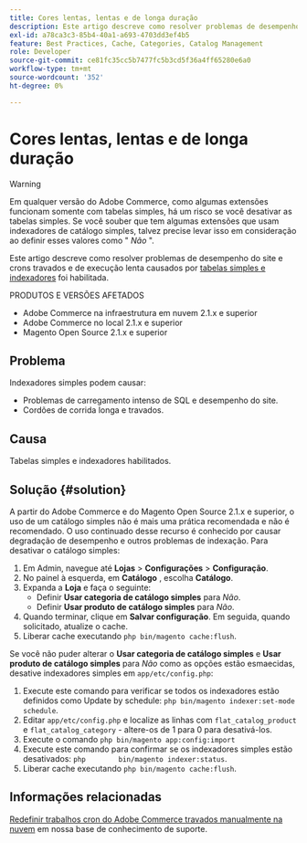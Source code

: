 ```yaml
---
title: Cores lentas, lentas e de longa duração
description: Este artigo descreve como resolver problemas de desempenho do site e crons de execução e travamento lentos causados por tabelas simples e indexadores ativados.
exl-id: a78ca3c3-85b4-40a1-a693-4703dd3ef4b5
feature: Best Practices, Cache, Categories, Catalog Management
role: Developer
source-git-commit: ce81fc35cc5b7477fc5b3cd5f36a4ff65280e6a0
workflow-type: tm+mt
source-wordcount: '352'
ht-degree: 0%

---
```


# Cores lentas, lentas e de longa duração

>[!WARNING]
>
>Em qualquer versão do Adobe Commerce, como algumas extensões funcionam somente com tabelas simples, há um risco se você desativar as tabelas simples. Se você souber que tem algumas extensões que usam indexadores de catálogo simples, talvez precise levar isso em consideração ao definir esses valores como &quot; *Não* &quot;.

Este artigo descreve como resolver problemas de desempenho do site e crons travados e de execução lenta causados por [tabelas simples e indexadores](https://docs.magento.com/m2/ce/user_guide/catalog/catalog-flat.html) foi habilitada.

PRODUTOS E VERSÕES AFETADOS

* Adobe Commerce na infraestrutura em nuvem 2.1.x e superior
* Adobe Commerce no local 2.1.x e superior
* Magento Open Source 2.1.x e superior

## Problema

Indexadores simples podem causar:

* Problemas de carregamento intenso de SQL e desempenho do site.
* Cordões de corrida longa e travados.

## Causa

Tabelas simples e indexadores habilitados.

## Solução {#solution}

A partir do Adobe Commerce e do Magento Open Source 2.1.x e superior, o uso de um catálogo simples não é mais uma prática recomendada e não é recomendado. O uso continuado desse recurso é conhecido por causar degradação de desempenho e outros problemas de indexação. Para desativar o catálogo simples:

1. Em Admin, navegue até **Lojas** > **Configurações** > **Configuração**.
1. No painel à esquerda, em **Catálogo** , escolha **Catálogo**.
1. Expanda a **Loja** e faça o seguinte:
   * Definir **Usar categoria de catálogo simples** para *Não*.
   * Definir **Usar produto de catálogo simples** para *Não*.
1. Quando terminar, clique em **Salvar configuração**. Em seguida, quando solicitado, atualize o cache.
1. Liberar cache executando `php bin/magento cache:flush`.

Se você não puder alterar o **Usar categoria de catálogo simples** e **Usar produto de catálogo simples** para *Não* como as opções estão esmaecidas, desative indexadores simples em `app/etc/config.php`:

1. Execute este comando para verificar se todos os indexadores estão definidos como Update by schedule: `php bin/magento indexer:set-mode schedule`.
1. Editar `app/etc/config.php` e localize as linhas com `flat_catalog_product` e `flat_catalog_category` - altere-os de 1 para 0 para desativá-los.
1. Execute o comando `php bin/magento app:config:import`
1. Execute este comando para confirmar se os indexadores simples estão desativados: `php        bin/magento indexer:status`.
1. Liberar cache executando `php bin/magento cache:flush`.

## Informações relacionadas

[Redefinir trabalhos cron do Adobe Commerce travados manualmente na nuvem](/help/how-to/general/reset-stuck-magento-cron-jobs-manually-on-cloud.md) em nossa base de conhecimento de suporte.
